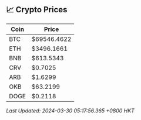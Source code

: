 ## 📈 Crypto Prices

| Coin | Price |
| ---- | ----- |
| BTC | $69546.4622 |
| ETH | $3496.1661 |
| BNB | $613.5343 |
| CRV | $0.7025 |
| ARB | $1.6299 |
| OKB | $63.2199 |
| DOGE | $0.2118 |

_Last Updated: 2024-03-30 05:17:56.365 +0800 HKT_